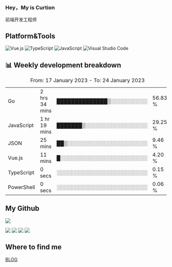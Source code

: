 ### Hey，My is Curtion
前端开发工程师
## Platform&Tools

![Vue.js](https://img.shields.io/badge/-Vue.js-4FC08D?style=flat-square&logo=Vue.js&logoColor=white)
![TypeScript](https://img.shields.io/badge/-TypeScript-007ACC?style=flat-square&logo=typescript&logoColor=white)
![JavaScript](https://img.shields.io/badge/-JavaScript-F7DF1E?style=flat-square&logo=javascript&logoColor=black)
![Visual Studio Code](https://img.shields.io/badge/-VSCode-007ACC?style=flat-square&logo=Visual-Studio-Code&logoColor=white)

## 📊 Weekly development breakdown

<!--START_SECTION:waka-->

<table><caption>From: 17 January 2023 - To: 24 January 2023</caption><tr><td>Go</td><td>2 hrs 34 mins</td><td>██████████████▒░░░░░░░░░░</td><td>56.83 %</td></tr><tr><td>JavaScript</td><td>1 hr 19 mins</td><td>███████▒░░░░░░░░░░░░░░░░░</td><td>29.25 %</td></tr><tr><td>JSON</td><td>25 mins</td><td>██▒░░░░░░░░░░░░░░░░░░░░░░</td><td>9.46 %</td></tr><tr><td>Vue.js</td><td>11 mins</td><td>█░░░░░░░░░░░░░░░░░░░░░░░░</td><td>4.20 %</td></tr><tr><td>TypeScript</td><td>0 secs</td><td>░░░░░░░░░░░░░░░░░░░░░░░░░</td><td>0.15 %</td></tr><tr><td>PowerShell</td><td>0 secs</td><td>░░░░░░░░░░░░░░░░░░░░░░░░░</td><td>0.06 %</td></tr></table>

<!--END_SECTION:waka-->

## My Github

![](http://github-profile-summary-cards.vercel.app/api/cards/profile-details?username=curtion&theme=nord_bright)

![](http://github-profile-summary-cards.vercel.app/api/cards/stats?username=curtion&theme=nord_bright)
![](http://github-profile-summary-cards.vercel.app/api/cards/productive-time?username=curtion&theme=nord_bright&utcOffset=8)
![](http://github-profile-summary-cards.vercel.app/api/cards/repos-per-language?username=curtion&theme=nord_bright)
![](http://github-profile-summary-cards.vercel.app/api/cards/most-commit-language?username=curtion&theme=nord_bright)

## Where to find me

[BLOG](https://blog.3gxk.net)
